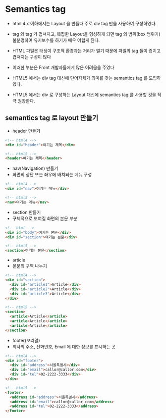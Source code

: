 # Semantics tag

- html 4.x 이하에서는 Layout 을 만들때 주로 div tag 만을 사용하여 구성하였다.
- tag 와 tag 가 겹쳐지고, 복잡한 Layout을 형성하게 되면 tag 의 범위(box 범위가) 불분명하여 유지보수를 하기가 매우 어렵게 된다.
- HTML 파일은 태생이 구조적 환경과는 거리가 멀기 때문에 파일의 tag 들이 겹치고 겹쳐지는 구성이 많다
- 이러한 부분은 Front 개발자들에게 많은 어려움을 주었다

- HTML5 에서는 div tag 대신에 단어자체가 의미를 갖는 semantics tag 를 도입하였다.
- HTML5 에서는 div 로 구성하는 Layout 대신에 semantics tag 를 사용할 것을 적극 권장한다.

## semantics tag 로 layout 만들기

- header 만들기

```html
<!-- html4 -->
<div id="header">여기는 제목</div>

<!-- html5 -->
<header>여기는 제목</header>
```

- nav(Navigation) 만들기
- 화면의 상단 또는 좌우에 배치되는 메뉴 구성

```html
<!-- html4 -->
<div id="nav">여기는 메뉴</div>

<!-- html5 -->
<nav>여기는 메뉴</nav>
```

- section 만들기
- 구체적으로 보여질 화면의 본문 부분

```html
<!-- html -->
<div id="body">여기는 본문</div>
<div id="section">여기는 본문</div>

<!-- html5 -->
<section>여기는 본문</section>
```

- article
- 본문의 구역 나누기

```html
<!-- html4 -->
<div id="section">
  <div id="article1">Article</div>
  <div id="article2">Article</div>
  <div id="article3">Article</div>
</div>

<!-- html5 -->
<section>
  <article>Article</article>
  <article>Article</article>
  <article>Article</article>
</section>
```

- footer(꼬리말)
- 회사의 주소, 전화번호, Email 에 대한 정보를 표시하는 곳

```html
<!-- html4 -->
<div id="footer">
  <div id="address">서울특별시</div>
  <div id="email">callor@callor.com</div>
  <div id="tel">02-2222-3333</div>
</div>

<!-- html5 -->
<footer>
  <address id="address">서울특별시</address>
  <address id="email">callor@callor.com</address>
  <address id="tel">02-2222-3333</address>
</footer>
```
